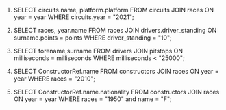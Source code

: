 1. SELECT circuits.name, platform.platform FROM circuits JOIN races ON year = year WHERE circuits.year = "2021";

2. SELECT races, year.name FROM races JOIN drivers.driver_standing ON surname.points = points WHERE driver_standing = "10";

3. SELECT forename,surname FROM drivers JOIN pitstops ON milliseconds = milliseconds WHERE milliseconds < "25000";

4. SELECT ConstructorRef.name FROM constructors JOIN races ON year = year WHERE races = "2010";

5.  SELECT ConstructorRef.name.nationality FROM constructors JOIN races ON year = year WHERE races = "1950" and name = "F";
